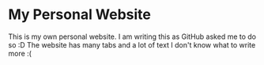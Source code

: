 # My Personal Website
This is my own personal website.
I am writing this as GitHub asked me to do so :D
The website has many tabs and a lot of text
I don't know what to write more :(
